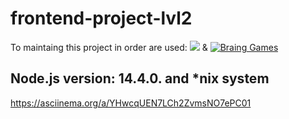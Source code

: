 # frontend-project-lvl2

<p>To maintaing this project in order are used: 
<a href="https://codeclimate.com/github/WilhelmYakunin/frontend-project-lvl2"><img src="https://api.codeclimate.com/v1/badges/a99a88d28ad37a79dbf6/maintainability" /></a> & <a href="https://github.com/WilhelmYakunin/frontend-project-lvl2/actions"><img src="https://github.com/WilhelmYakunin/frontend-project-lvl2/workflows/brain-games%20project%20of%20lvl-1/badge.svg" alt="Braing Games" style="max-width:100%;"></a></p>

<h2>Node.js version: 14.4.0. and *nix system </h2>

https://asciinema.org/a/YHwcqUEN7LCh2ZvmsNO7ePC01
